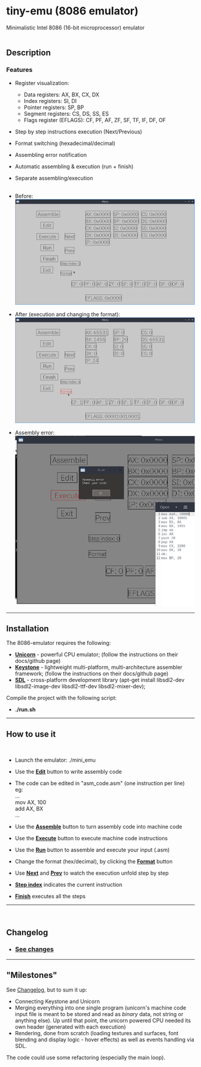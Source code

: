 # tiny-emu (8086 emulator)
Minimalistic Intel 8086 (16-bit microprocessor) emulator
<br></br>
## Description
### Features

- Register visualization:

    - Data registers: AX, BX, CX, DX
    - Index registers: SI, DI
    - Pointer registers: SP, BP
    - Segment registers: CS, DS, SS, ES
    - Flags register (EFLAGS): CF, PF, AF, ZF, SF, TF, IF, DF, OF
- Step by step instructions execution (Next/Previous)
- Format switching (hexadecimal/decimal)
- Assembling error notification
- Automatic assembling & execution (run + finish)
- Separate assembling/execution
<br><br>
- Before:
![menu](img/menu1.jpg)
- After (execution and changing the format):
![menu](img/menu2.jpg)
- Assembly error:
![error](img/error.jpg)
---
## Installation

The 8086-emulator requires the following:

- [**Unicorn**](https://www.unicorn-engine.org/) - powerful CPU emulator; (follow the instructions on their docs/github page)
- [**Keystone**](https://www.keystone-engine.org/) - lightweight multi-platform, multi-architecture assembler framework; (follow the instructions on their docs/github page)
- [**SDL**](https://www.libsdl.org/) - cross-platform development library (apt-get install libsdl2-dev libsdl2-image-dev libsdl2-ttf-dev libsdl2-mixer-dev);

Compile the project with the following script: 
- **./run.sh** 
---
## How to use it
<br>

- Launch the emulator: ./mini_emu

- Use the <u>**Edit**</u> button to write assembly code

- The code can be edited in "asm_code.asm" (one instruction per line)
    <br> eg:<br> ... <br>mov AX, 100 <br> 
        add AX, BX <br> ...

- Use the <u>**Assemble**</u> button to turn assembly code into machine code

- Use the <u>**Execute**</u> button to execute machine code instructions

- Use the <u>**Run**</u> button to assemble and execute your input (.asm)

- Change the format (hex/decimal), by clicking the <u>**Format**</u> button

- Use <u>**Next**</u> and <u>**Prev**</u> to watch the execution unfold step by step

- <u>**Step index**</u> indicates the current instruction

- <u>**Finish**</u> executes all the steps

---
<br>

## Changelog
- ### [See changes](CHANGELOG.md)

---

## "Milestones"

See [Changelog](CHANGELOG.md), but to sum it up:

- Connecting Keystone and Unicorn
- Merging everything into one single program (unicorn's machine code input file is meant to be stored and read as *binary* data, not string or anything else). Up until that point, the unicorn powered CPU needed its own header (generated with each execution)
- Rendering, done from scratch (loading textures and surfaces, font blending and display logic - hover effects) as well as events handling via SDL.

The code could use some refactoring (especially the main loop).
